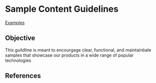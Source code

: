 # Sample Content Guidelines

[Examples](../examples)

## Objective

This guildline is meant to encourgage clear, functional, and maintainbale samples that showcase our products in a wide range of popular technologies

## References

[](https://developer-advocacy.com/write-excellent-code-examples)
